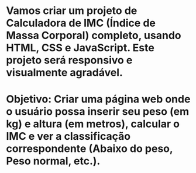 # Vamos criar um projeto de Calculadora de IMC (Índice de Massa Corporal) completo, usando HTML, CSS e JavaScript. Este projeto será responsivo e visualmente agradável.

# Objetivo: Criar uma página web onde o usuário possa inserir seu peso (em kg) e altura (em metros), calcular o IMC e ver a classificação correspondente (Abaixo do peso, Peso normal, etc.).
